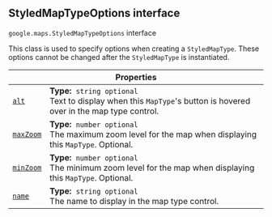 
<devsite-heading text=" StyledMapTypeOptions interface" for="StyledMapTypeOptions" level="h2" link="" toc="" back-to-top=""><h2 id="StyledMapTypeOptions" is-upgraded="">StyledMapTypeOptions interface</h2></devsite-heading>
<p>
<code translate="no" dir="ltr"><span itemprop="path">google.maps</span>.<span itemprop="name">StyledMapTypeOptions</span></code>
interface
</p>
<p>This class is used to specify options when creating a <code translate="no" dir="ltr">StyledMapType</code>. These options cannot be changed after the <code translate="no" dir="ltr">StyledMapType</code> is instantiated.</p>
<div class="devsite-table-wrapper"><table class="properties responsive" summary="interface StyledMapTypeOptions - Properties">
<thead>
<tr><th colspan="2">Properties</th>
</tr></thead>
<tbody>
<tr id="StyledMapTypeOptions.alt">
<td itemprop="property"><code translate="no" dir="ltr"><a class="secret-link" href="#StyledMapTypeOptions.alt"><span>alt</span></a></code></td>
<td><div><strong>Type:</strong>&nbsp; <code translate="no" dir="ltr">string <span class="optional-type-annotation">optional</span></code></div>
<div class="desc">Text to display when this <code translate="no" dir="ltr">MapType</code>'s button is hovered over in the map type control.</div></td>
</tr>
<tr id="StyledMapTypeOptions.maxZoom">
<td itemprop="property"><code translate="no" dir="ltr"><a class="secret-link" href="#StyledMapTypeOptions.maxZoom"><span>maxZoom</span></a></code></td>
<td><div><strong>Type:</strong>&nbsp; <code translate="no" dir="ltr">number <span class="optional-type-annotation">optional</span></code></div>
<div class="desc">The maximum zoom level for the map when displaying this <code translate="no" dir="ltr">MapType</code>. Optional.</div></td>
</tr>
<tr id="StyledMapTypeOptions.minZoom">
<td itemprop="property"><code translate="no" dir="ltr"><a class="secret-link" href="#StyledMapTypeOptions.minZoom"><span>minZoom</span></a></code></td>
<td><div><strong>Type:</strong>&nbsp; <code translate="no" dir="ltr">number <span class="optional-type-annotation">optional</span></code></div>
<div class="desc">The minimum zoom level for the map when displaying this <code translate="no" dir="ltr">MapType</code>. Optional.</div></td>
</tr>
<tr id="StyledMapTypeOptions.name">
<td itemprop="property"><code translate="no" dir="ltr"><a class="secret-link" href="#StyledMapTypeOptions.name"><span>name</span></a></code></td>
<td><div><strong>Type:</strong>&nbsp; <code translate="no" dir="ltr">string <span class="optional-type-annotation">optional</span></code></div>
<div class="desc">The name to display in the map type control.</div></td>
</tr>
</tbody>
</table></div>
<script src="replace_links.js"></script>
